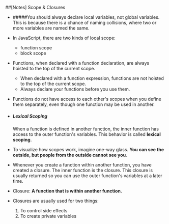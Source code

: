 ##[Notes] Scope & Closures

* #####You should always declare local variables, not global variables.
  This is because there is a chance of naming collisions, where two or more variables are named the same.

* In JavaScript, there are two kinds of local scope:

  * function scope 
  * block scope

* Functions, when declared with a function declaration, are always hoisted to the top of the current scope. 

  * When declared with a function expression, functions are not hoisted to the top of the current scope.
  * Always declare your functions before you use them.

* Functions do not have access to each other's scopes when you define them separately, even though one function may be used in another.

* ##### Lexical Scoping

  When a function is defined in another function, the inner function has access to the outer function's variables. This behavior is called **lexical scoping**.

* To visualize how scopes work, imagine one-way glass. **You can see the outside, but people from the outside cannot see you**.

* Whenever you create a function within another function, you have created a closure. The inner function is the closure. This closure is usually returned so you can use the outer function's variables at a later time.

* Closure: **A function that is within another function.**

* Closures are usually used for two things:

  1. To control side effects
  2. To create private variables
